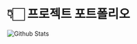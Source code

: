 # 👇🏻 프로젝트 포트폴리오
![Github Stats](https://github-readme-stats.vercel.app/api?username=s-a-park&show_icons=true)

